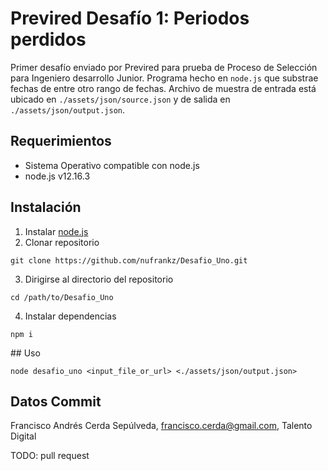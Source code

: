 # Previred Desafío 1: Periodos perdidos

Primer desafío enviado por Previred para prueba de Proceso de Selección para Ingeniero desarrollo Junior.
Programa hecho en `node.js` que substrae fechas de entre otro rango de fechas.
Archivo de muestra de entrada está ubicado en `./assets/json/source.json` y de salida en `./assets/json/output.json`.

## Requerimientos

- Sistema Operativo compatible con node.js
- node.js v12.16.3

## Instalación

1. Instalar [node.js](https://nodejs.org/es/download/)
2. Clonar repositorio

```shell
git clone https://github.com/nufrankz/Desafio_Uno.git
```

3. Dirigirse al directorio del repositorio

```shell
cd /path/to/Desafio_Uno
```

4. Instalar dependencias

```shell
npm i
```

## Uso

```shell
node desafio_uno <input_file_or_url> <./assets/json/output.json>
```

## Datos Commit

Francisco Andrés Cerda Sepúlveda, francisco.cerda@gmail.com, Talento Digital

TODO: pull request
